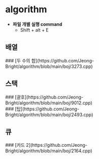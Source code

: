 # algorithm


- **파일 개별 실행 command**
  - Shift + alt + E

<h2>배열</h2>
### [두 수의 합](https://github.com/Jeong-Bright/algorithm/blob/main/boj/3273.cpp)
<h2>스택</h2>
### [괄호](https://github.com/Jeong-Bright/algorithm/blob/main/boj/9012.cpp)
<br>
### [탑](https://github.com/Jeong-Bright/algorithm/blob/main/boj/2493.cpp)
<h2>큐</h2>
### [카드 2](https://github.com/Jeong-Bright/algorithm/blob/main/boj/2164.cpp)
